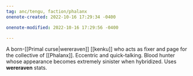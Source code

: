 ```yaml
---
tag: anc/tengu, faction/phalanx
onenote-created: 2022-10-16 17:29:34 -0400

onenote-modified: 2022-10-16 17:29:56 -0400

---
```


A born-[[Primal curse|wereraven]] [[kenku]] who acts as fixer and page for the collective of [[Phalanx]]. Eccentric and quick-talking. Blood hunter whose appearance becomes extremely sinister when hybridized. Uses **wereraven** stats.
